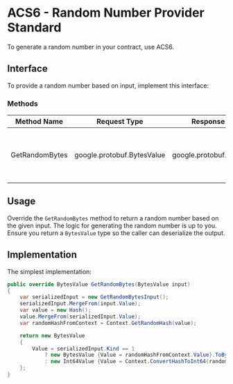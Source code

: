 # ACS6 - Random Number Provider Standard
To generate a random number in your contract, use ACS6.

## Interface
To provide a random number based on input, implement this interface:

### Methods
| Method Name     | Request Type               | Response Type              | Description                               |
|-----------------|----------------------------|----------------------------|-------------------------------------------|
| GetRandomBytes  | google.protobuf.BytesValue | google.protobuf.BytesValue | Get the random number provided by the contract. |

## Usage
Override the `GetRandomBytes` method to return a random number based on the given input. The logic for generating the random number is up to you. Ensure you return a `BytesValue` type so the caller can deserialize the output.

## Implementation
The simplest implementation:

```cs
public override BytesValue GetRandomBytes(BytesValue input)
{
    var serializedInput = new GetRandomBytesInput();
    serializedInput.MergeFrom(input.Value);
    var value = new Hash();
    value.MergeFrom(serializedInput.Value);
    var randomHashFromContext = Context.GetRandomHash(value);

    return new BytesValue
    {
        Value = serializedInput.Kind == 1
            ? new BytesValue {Value = randomHashFromContext.Value}.ToByteString()
            : new Int64Value {Value = Context.ConvertHashToInt64(randomHashFromContext, 1, 10000)}.ToByteString()
    };
}
```
